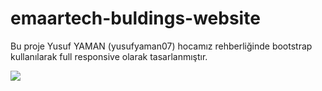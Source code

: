 # emaartech-buldings-website

Bu proje Yusuf YAMAN (yusufyaman07) hocamız rehberliğinde bootstrap kullanılarak full responsive olarak tasarlanmıştır.

![](preview.gif)
